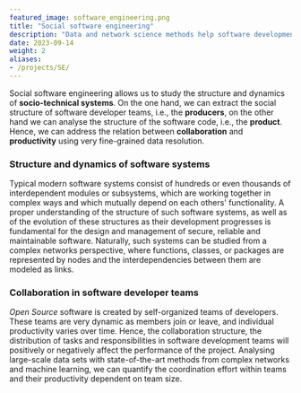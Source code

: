 ```yaml
---
featured_image: software_engineering.png
title: "Social software engineering"
description: "Data and network science methods help software development teams understand their internal team structure, identify perils, and design and implement corresponding solutions."
date: 2023-09-14
weight: 2
aliases:
- /projects/SE/
---
```


Social software engineering allows us to study the structure
and dynamics of **socio-technical systems**. On the one
hand, we can extract the social structure of software developer
teams, i.e., the **producers**, on the other hand we can
analyse the
structure of the software code, i.e., the **product**. 
Hence, we can address the relation 
between  **collaboration** and **productivity** using very
fine-grained data resolution. 

### Structure and dynamics of software systems 


Typical modern software systems consist of hundreds or even thousands of interdependent modules or subsystems, which are working together in complex ways and which mutually depend on each others' functionality. A proper understanding of the structure of such software systems, as well as of the evolution of these structures as their development progresses is fundamental for the design and management of secure, reliable and maintainable software. Naturally, such systems can be studied from a complex networks perspective, where functions, classes, or packages are represented by nodes and the interdependencies between them are modeled as links.


### Collaboration in software developer teams


*Open Source* software is created by self-organized teams of
developers. 
These teams are very dynamic as members join or leave, and
individual productivity varies over time. 
Hence, the collaboration structure, the distribution of  tasks and responsibilities in software development teams will positively or negatively affect the performance of the project.
Analysing large-scale data sets with state-of-the-art
methods from complex networks and machine learning, we can
quantify the coordination effort within teams and their
productivity dependent on team size. 
